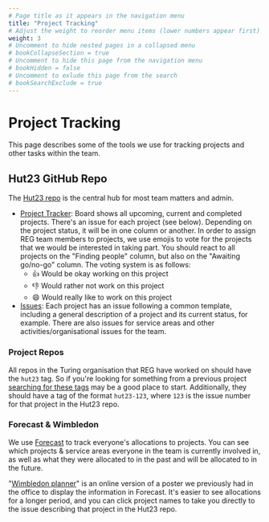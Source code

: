 ```yaml
---
# Page title as it appears in the navigation menu
title: "Project Tracking"
# Adjust the weight to reorder menu items (lower numbers appear first)
weight: 3
# Uncomment to hide nested pages in a collapsed menu
# bookCollapseSection = true
# Uncomment to hide this page from the navigation menu
# bookHidden = false
# Uncomment to exlude this page from the search
# bookSearchExclude = true
---
```


# Project Tracking

This page describes some of the tools we use for tracking projects and other tasks within the team.

## Hut23 GitHub Repo

The [Hut23 repo](https://github.com/alan-turing-institute/Hut23) is the central hub for most team matters and admin.

- [Project Tracker](https://github.com/alan-turing-institute/Hut23/projects/2): Board shows all upcoming, current and completed projects. There's an issue for each project (see below).
Depending on the project status, it will be in one column or another.
In order to assign REG team members to projects, we use emojis to vote for the projects that we would be interested in taking part.
You should react to all projects on the "Finding people" column, but also on the "Awaiting go/no-go" column.
The voting system is as follows:
    * :thumbsup: Would be okay working on this project
    * :thumbsdown: Would rather not work on this project
    * :smile: Would really like to work on this project
- [Issues](https://github.com/alan-turing-institute/Hut23/issues): Each project has an issue following a common template, including a general description of a project and its current status, for example. There are also issues for service areas and other activities/organisational issues for the team.

### Project Repos

All repos in the Turing organisation that REG have worked on should have the `hut23` tag.
So if you're looking for something from a previous project [searching for these tags](https://github.com/search?q=topic%3Ahut23+org%3Aalan-turing-institute&type=Repositories) may be a good place to start.
Additionally, they should have a tag of the format `hut23-123`, where `123` is the issue number for that project in the Hut23 repo.

### Forecast & Wimbledon

We use [Forecast](https://forecastapp.com/974183/schedule/projects) to track everyone's allocations to projects.
You can see which projects & service areas everyone in the team is currently involved in, as well as what they were allocated to in the past and will be allocated to in the future.

"[Wimbledon planner](https://wimbledon-planner.azurewebsites.net/)" is an online version of a poster we previously had in the office to display the information in Forecast.
It's easier to see allocations for a longer period, and you can click project names to take you directly to the issue describing that project in the Hut23 repo.
